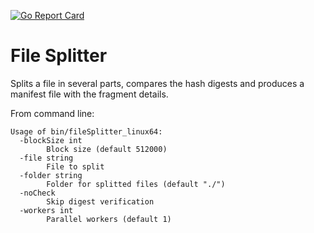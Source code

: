 [![Go Report Card](https://goreportcard.com/badge/github.com/frncscsrcc/filesplitter)](https://goreportcard.com/report/github.com/frncscsrcc/filesplitter)

File Splitter
===

Splits a file in several parts, compares the hash digests and produces a manifest file with the fragment details.

From command line:
```
Usage of bin/fileSplitter_linux64:
  -blockSize int
    	Block size (default 512000)
  -file string
    	File to split
  -folder string
    	Folder for splitted files (default "./")
  -noCheck
    	Skip digest verification
  -workers int
    	Parallel workers (default 1)

```
